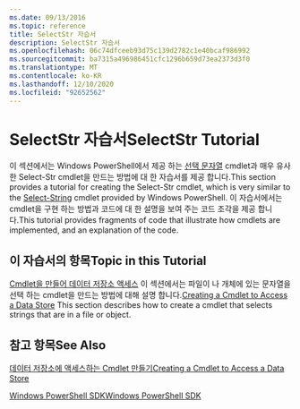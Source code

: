 ```yaml
---
ms.date: 09/13/2016
ms.topic: reference
title: SelectStr 자습서
description: SelectStr 자습서
ms.openlocfilehash: 06c74dfceeb93d75c139d2782c1e40bcaf986992
ms.sourcegitcommit: ba7315a496986451cfc1296b659d73ea2373d3f0
ms.translationtype: MT
ms.contentlocale: ko-KR
ms.lasthandoff: 12/10/2020
ms.locfileid: "92652562"
---
```

# <a name="selectstr-tutorial"></a><span data-ttu-id="b4edd-103">SelectStr 자습서</span><span class="sxs-lookup"><span data-stu-id="b4edd-103">SelectStr Tutorial</span></span>

<span data-ttu-id="b4edd-104">이 섹션에서는 Windows PowerShell에서 제공 하는 [선택 문자열](/powershell/module/microsoft.powershell.utility/select-string) cmdlet과 매우 유사한 Select-Str cmdlet을 만드는 방법에 대 한 자습서를 제공 합니다.</span><span class="sxs-lookup"><span data-stu-id="b4edd-104">This section provides a tutorial for creating the Select-Str cmdlet, which is very similar to the [Select-String](/powershell/module/microsoft.powershell.utility/select-string) cmdlet provided by Windows PowerShell.</span></span> <span data-ttu-id="b4edd-105">이 자습서에서는 cmdlet을 구현 하는 방법과 코드에 대 한 설명을 보여 주는 코드 조각을 제공 합니다.</span><span class="sxs-lookup"><span data-stu-id="b4edd-105">This tutorial provides fragments of code that illustrate how cmdlets are implemented, and an explanation of the code.</span></span>

## <a name="topic-in-this-tutorial"></a><span data-ttu-id="b4edd-106">이 자습서의 항목</span><span class="sxs-lookup"><span data-stu-id="b4edd-106">Topic in this Tutorial</span></span>

<span data-ttu-id="b4edd-107">[Cmdlet을 만들어 데이터 저장소 액세스](./creating-a-cmdlet-to-access-a-data-store.md) 이 섹션에서는 파일이 나 개체에 있는 문자열을 선택 하는 cmdlet을 만드는 방법에 대해 설명 합니다.</span><span class="sxs-lookup"><span data-stu-id="b4edd-107">[Creating a Cmdlet to Access a Data Store](./creating-a-cmdlet-to-access-a-data-store.md) This section describes how to create a cmdlet that selects strings that are in a file or object.</span></span>

## <a name="see-also"></a><span data-ttu-id="b4edd-108">참고 항목</span><span class="sxs-lookup"><span data-stu-id="b4edd-108">See Also</span></span>

[<span data-ttu-id="b4edd-109">데이터 저장소에 액세스하는 Cmdlet 만들기</span><span class="sxs-lookup"><span data-stu-id="b4edd-109">Creating a Cmdlet to Access a Data Store</span></span>](./creating-a-cmdlet-to-access-a-data-store.md)

[<span data-ttu-id="b4edd-110">Windows PowerShell SDK</span><span class="sxs-lookup"><span data-stu-id="b4edd-110">Windows PowerShell SDK</span></span>](../windows-powershell-reference.md)
